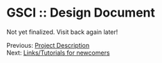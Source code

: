 GSCI :: Design Document
=======================

Not yet finalized. Visit back again later!

Previous: [Project Description][1]  
Next: [Links/Tutorials for newcomers][2]  

[1]: https://github.com/sathyamvellal/gsci/tree/design/description.md
[2]: https://github.com/sathyamvellal/gsci/tree/design/references.md
